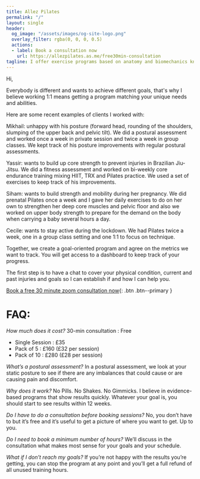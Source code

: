 ```yaml
---
title: Allez Pilates
permalink: "/"
layout: single
header:
  og_image: "/assets/images/og-site-logo.png"
  overlay_filter: rgba(0, 0, 0, 0.5)
  actions:
  - label: Book a consultation now
    url: https://allezpilates.as.me/free30min-consultation
tagline: I offer exercise programs based on anatomy and biomechanics knowledge that deliver real results in a safe and effective framework
---
```


Hi, 

Everybody is different and wants to achieve different goals, that's why I believe working 1:1 means getting a program matching your unique needs and abilities. 

Here are some recent examples of clients I worked with:
 
Mikhail: unhappy with his posture (forward head, rounding of the shoulders, slumping of the upper back and pelvic tilt). We did a postural assessment and worked once a week in private session and twice a week in group classes. We kept track of his posture improvements with regular postural assessments.

Yassir: wants to build up core strength to prevent injuries in Brazilian Jiu-Jitsu. We did a fitness assessment and worked on bi-weekly core endurance training mixing HIIT, TRX and Pilates practice. We used a set of exercises to keep track of his improvements.

Siham: wants to build strength and mobility during her pregnancy. We did prenatal Pilates once a week and I gave her daily exercises to do on her own to strengthen her deep core muscles and pelvic floor and also we worked on upper body strength to prepare for the demand on the body when carrying a baby several hours a day.  

Cecile: wants to stay active during the lockdown. We had Pilates twice a week, one in a group class setting and one 1:1 to focus on technique.

Together, we create a goal-oriented program and agree on the metrics we want to track. You will get access to a dashboard to keep track of your progress. 

The first step is to have a chat to cover your physical condition, current and past injuries and goals so I can establish if and how I can help you. 


[Book a free 30 minute zoom consultation now](https://allezpilates.as.me/free30min-consultation){: .btn .btn--primary }


# FAQ: 

_How much does it cost?_
30-min consultation :	Free

- Single Session : £35
- Pack of 5 : £160 (£32 per session)
- Pack of 10 : £280 (£28 per session)

_What’s a postural assessment?_ 
In a postural assessment, we look at your static posture to see if there are any imbalances that could cause or are causing pain and discomfort.

_Why does it work?_ No Pills. No Shakes. No Gimmicks. I believe in evidence-based programs that show results quickly. Whatever your goal is, you should start to see results within 12 weeks.

_Do I have to do a consultation before booking sessions?_ No, you don’t have to but it’s free and it’s useful to get a picture of where you want to get. Up to you. 

_Do I need to book a minimum number of hours?_ We’ll discuss in the consultation what makes most sense for your goals and your schedule. 

_What if I don’t reach my goals?_ If you’re not happy with the results you’re getting, you can stop the program at any point and you’ll get a full refund of all unused training hours.
